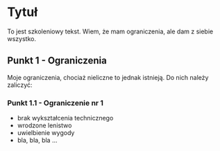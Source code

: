 # Tytuł

To jest szkoleniowy tekst. Wiem, że mam ograniczenia, ale dam z siebie wszystko.

## Punkt 1 - Ograniczenia

Moje ograniczenia, chociaż nieliczne to jednak istnieją. Do nich należy zaliczyć: 

### Punkt 1.1 - Ograniczenie nr 1

- brak wykształcenia technicznego
- wrodzone lenistwo
- uwielbienie wygody
- bla, bla, bla ...